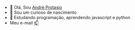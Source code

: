 - 👋 Olá, Sou [André Protasio](@andreOprotasio)
- 👀 Sou um curioso de nascimento
- 🌱 Estudando programação, aprendendo javascript e python
- Meu e-mail [📫](andreprotasio@outlook.com)
<!--- - 💞️ I’m looking to collaborate on ...
- 📫 How to reach me ...
- 😄 Pronouns: ...
- ⚡ Fun fact: ... -->

<!---
andreOprotasio/andreOprotasio is a ✨ special ✨ repository because its `README.md` (this file) appears on your GitHub profile.
You can click the Preview link to take a look at your changes.
--->
